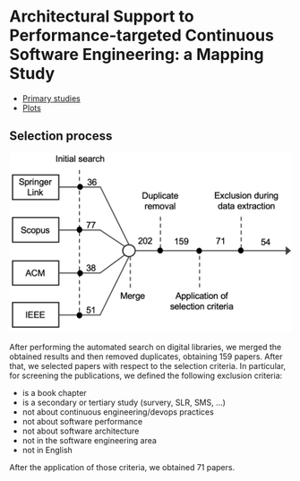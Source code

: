 # Architectural Support to Performance-targeted Continuous Software Engineering: a Mapping Study


-  [Primary studies](primary_studies.md)
-  [Plots](plots/table-of-plots.md)


## Selection process

[<img src="./figs/selection-process.png" width="800"/>](./figs/selection-process.png)

After performing the automated search on digital libraries, we merged the obtained results and then removed duplicates, obtaining 159 papers. After that, we selected papers with respect to the selection criteria. In particular, for screening the publications, we defined the following exclusion criteria:

- is a book chapter
- is a secondary or tertiary study (survery, SLR, SMS, ...)
- not about continuous engineering/devops practices
- not about software performance
- not about software architecture
- not in the software engineering area
- not in English

After the application of those criteria, we obtained 71 papers.

